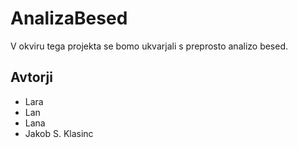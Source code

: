 # AnalizaBesed

V okviru tega projekta se bomo ukvarjali s preprosto analizo besed.

## Avtorji

* Lara
* Lan
* Lana
* Jakob S. Klasinc

